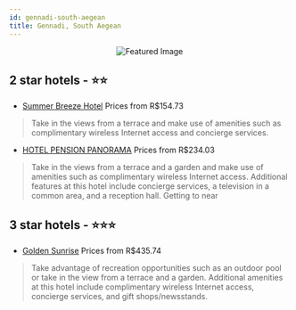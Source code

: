 ```yaml
---
id: gennadi-south-aegean
title: Gennadi, South Aegean
---
```


<center><img src="https://i.travelapi.com/hotels/9000000/8040000/8032800/8032795/67709e23_z.jpg" alt="Featured Image" /></center>


##  2 star hotels - ⭐️⭐️

-    [Summer Breeze Hotel](https://us.hurb.com/hotels/gennadi/summer-breeze-hotel-JNP-JP201332?cmp=18055) Prices from R$154.73
   > Take in the views from a terrace and make use of amenities such as complimentary wireless Internet access and concierge services.
-    [HOTEL PENSION PANORAMA](https://us.hurb.com/hotels/gennadi/hotel-pension-panorama-JNP-JP735632?cmp=18055) Prices from R$234.03
   > Take in the views from a terrace and a garden and make use of amenities such as complimentary wireless Internet access. Additional features at this hotel include concierge services, a television in a common area, and a reception hall. Getting to near

##  3 star hotels - ⭐️⭐️⭐️

-    [Golden Sunrise](https://us.hurb.com/hotels/gennadi/golden-sunrise-JNP-JP199578?cmp=18055) Prices from R$435.74
   > Take advantage of recreation opportunities such as an outdoor pool or take in the view from a terrace and a garden. Additional amenities at this hotel include complimentary wireless Internet access, concierge services, and gift shops/newsstands.
